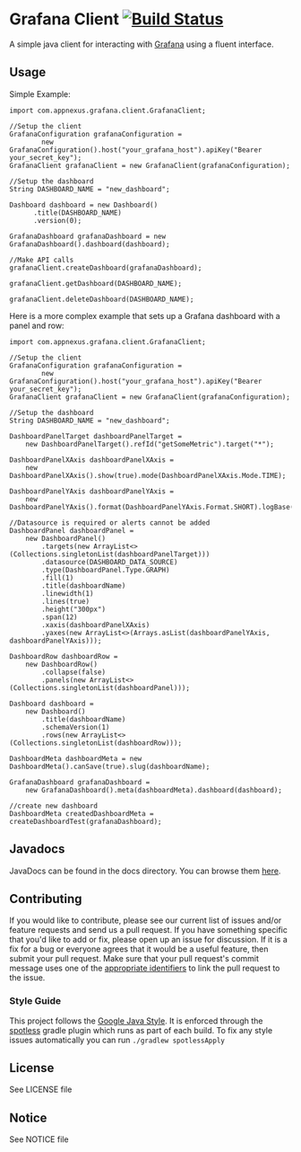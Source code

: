 # Grafana Client [![Build Status](https://travis-ci.org/appnexus/grafana-api-java-client.svg?branch=master)](https://travis-ci.org/appnexus/grafana-api-java-client) 


A simple java client for interacting with [Grafana](http://docs.grafana.org/) using a 
fluent interface.


## Usage

Simple Example:
```
import com.appnexus.grafana.client.GrafanaClient;

//Setup the client
GrafanaConfiguration grafanaConfiguration =
        new GrafanaConfiguration().host("your_grafana_host").apiKey("Bearer your_secret_key");
GrafanaClient grafanaClient = new GrafanaClient(grafanaConfiguration);

//Setup the dashboard
String DASHBOARD_NAME = "new_dashboard";

Dashboard dashboard = new Dashboard()
      .title(DASHBOARD_NAME)
      .version(0);

GrafanaDashboard grafanaDashboard = new GrafanaDashboard().dashboard(dashboard);

//Make API calls
grafanaClient.createDashboard(grafanaDashboard);

grafanaClient.getDashboard(DASHBOARD_NAME);

grafanaClient.deleteDashboard(DASHBOARD_NAME);
```
Here is a more complex example that sets up a Grafana dashboard with a panel and row: 
```
import com.appnexus.grafana.client.GrafanaClient;

//Setup the client
GrafanaConfiguration grafanaConfiguration =
        new GrafanaConfiguration().host("your_grafana_host").apiKey("Bearer your_secret_key");
GrafanaClient grafanaClient = new GrafanaClient(grafanaConfiguration);

//Setup the dashboard
String DASHBOARD_NAME = "new_dashboard";

DashboardPanelTarget dashboardPanelTarget =
    new DashboardPanelTarget().refId("getSomeMetric").target("*");

DashboardPanelXAxis dashboardPanelXAxis =
    new DashboardPanelXAxis().show(true).mode(DashboardPanelXAxis.Mode.TIME);

DashboardPanelYAxis dashboardPanelYAxis =
    new DashboardPanelYAxis().format(DashboardPanelYAxis.Format.SHORT).logBase(1).show(true);

//Datasource is required or alerts cannot be added
DashboardPanel dashboardPanel =
    new DashboardPanel()
        .targets(new ArrayList<>(Collections.singletonList(dashboardPanelTarget)))
        .datasource(DASHBOARD_DATA_SOURCE)
        .type(DashboardPanel.Type.GRAPH)
        .fill(1)
        .title(dashboardName)
        .linewidth(1)
        .lines(true)
        .height("300px")
        .span(12)
        .xaxis(dashboardPanelXAxis)
        .yaxes(new ArrayList<>(Arrays.asList(dashboardPanelYAxis, dashboardPanelYAxis)));

DashboardRow dashboardRow =
    new DashboardRow()
        .collapse(false)
        .panels(new ArrayList<>(Collections.singletonList(dashboardPanel)));

Dashboard dashboard =
    new Dashboard()
        .title(dashboardName)
        .schemaVersion(1)
        .rows(new ArrayList<>(Collections.singletonList(dashboardRow)));

DashboardMeta dashboardMeta = new DashboardMeta().canSave(true).slug(dashboardName);

GrafanaDashboard grafanaDashboard =
    new GrafanaDashboard().meta(dashboardMeta).dashboard(dashboard);

//create new dashboard
DashboardMeta createdDashboardMeta = createDashboardTest(grafanaDashboard);
```

## Javadocs

JavaDocs can be found in the docs directory. You can browse them 
[here](https://appnexus.github.io/grafana-api-java-client/).


## Contributing

If you would like to contribute, please see our current list of issues and/or feature requests
and send us a pull request. If you have something specific that you'd like to add or fix, please
open up an issue for discussion. If it is a fix for a bug or everyone agrees that it would be
a useful feature, then submit your pull request. Make sure that your pull request's commit message
uses one of the [appropriate identifiers](https://github.com/blog/1386-closing-issues-via-commit-messages) 
to link the pull request to the issue.


### Style Guide

This project follows the [Google Java Style](https://google.github.io/styleguide/javaguide.html). 
It is enforced through the [spotless](https://github.com/diffplug/spotless) gradle plugin which runs 
as part of each build. To fix any style issues automatically you can run `./gradlew spotlessApply`


## License

See LICENSE file

## Notice

See NOTICE file
